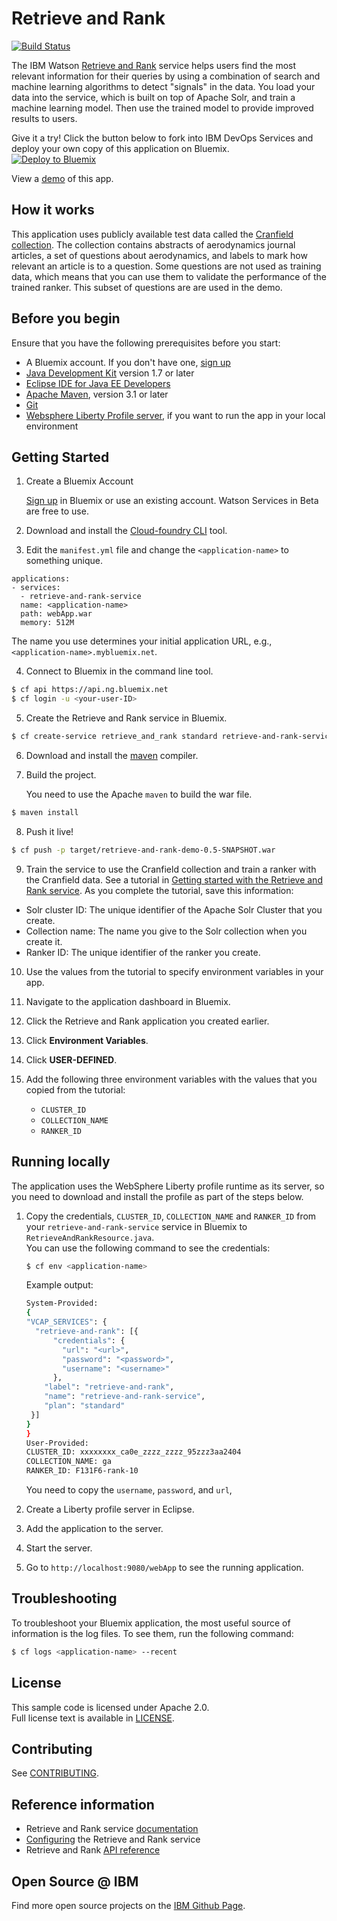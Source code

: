 # Retrieve and Rank
[![Build Status](https://travis-ci.org/watson-developer-cloud/retrieve-and-rank-java.svg?branch=master)](https://travis-ci.org/watson-developer-cloud/retrieve-and-rank-java)

The IBM Watson [Retrieve and Rank][service_url] service helps users find the most relevant information for their queries by using a combination of search and machine learning algorithms to detect "signals" in the data. You load your data into the service, which is built on top of Apache Solr, and train a machine learning model. Then use the trained model to provide improved results to users.

Give it a try! Click the button below to fork into IBM DevOps Services and deploy your own copy of this application on Bluemix.  
[![Deploy to Bluemix](https://bluemix.net/deploy/button.png)](https://bluemix.net/deploy?repository=https://github.com/watson-developer-cloud/retrieve-and-rank-java)

View a [demo](http://retrieve-and-rank-demo.mybluemix.net/rnr-demo/dist/#/) of this app.

## How it works
This application uses publicly available test data called the [Cranfield collection](http://ir.dcs.gla.ac.uk/resources/test_collections/cran/). The collection contains abstracts of aerodynamics journal articles, a set of questions about aerodynamics, and labels to mark how relevant an article is to a question. Some questions are not used as training data, which means that you can use them to validate the performance of the trained ranker. This subset of questions are are used in the demo.

## Before you begin
Ensure that you have the following prerequisites before you start:

* A Bluemix account. If you don't have one, [sign up][sign_up]
* [Java Development Kit](http://www.oracle.com/technetwork/java/javase/downloads/index.html) version 1.7 or later
* [Eclipse IDE for Java EE Developers](https://www.eclipse.org/downloads/packages/eclipse-ide-java-ee-developers/marsr)
* [Apache Maven](https://maven.apache.org/download.cgi), version 3.1 or later
* [Git](https://git-scm.com/downloads)
* [Websphere Liberty Profile server](https://developer.ibm.com/wasdev/downloads/liberty-profile-using-non-eclipse-environments/), if you want to run the app in your local environment


## Getting Started

1. Create a Bluemix Account

   [Sign up][sign_up] in Bluemix or use an existing account. Watson Services
   in Beta are free to use.

2. Download and install the [Cloud-foundry CLI][cloud_foundry] tool.

3. Edit the `manifest.yml` file and change the `<application-name>` to something unique.

  ```none
  applications:
  - services:
    - retrieve-and-rank-service
    name: <application-name>
    path: webApp.war
    memory: 512M
  ```

  The name you use determines your initial application URL, e.g.,
  `<application-name>.mybluemix.net`.

4. Connect to Bluemix in the command line tool.

  ```sh
  $ cf api https://api.ng.bluemix.net
  $ cf login -u <your-user-ID>
  ```

5. Create the Retrieve and Rank service in Bluemix.

  ```sh
  $ cf create-service retrieve_and_rank standard retrieve-and-rank-service
  ```

6. Download and install the [maven][maven] compiler.

7. Build the project.

   You need to use the Apache `maven` to build the war file.

  ```sh
  $ maven install
  ```

8. Push it live!

  ```sh
  $ cf push -p target/retrieve-and-rank-demo-0.5-SNAPSHOT.war
  ```

9. Train the service to use the Cranfield collection and train a ranker with the Cranfield data. See a tutorial in <a href="http://www.ibm.com/watson/developercloud/doc/retrieve-rank/get_start.shtml" target="_blank"> Getting started with the Retrieve and Rank service</a>. As you complete the tutorial, save this information:
  * Solr cluster ID: The unique identifier of the Apache Solr Cluster that you create.
  * Collection name: The name you give to the Solr collection when you create it.  
  * Ranker ID: The unique identifier of the ranker you create.


10. Use the values from the tutorial to specify environment variables in your app.  

  1. Navigate to the application dashboard in Bluemix.
  2. Click the Retrieve and Rank application you created earlier.
  3. Click **Environment Variables**.
  4. Click **USER-DEFINED**.
  5. Add the following three environment variables with the values that you copied from the tutorial:
      * `CLUSTER_ID`
      * `COLLECTION_NAME`
      * `RANKER_ID`

## Running locally

  The application uses the WebSphere Liberty profile runtime as its server,
  so you need to download and install the profile as part of the steps below.

1. Copy the credentials, `CLUSTER_ID`, `COLLECTION_NAME` and `RANKER_ID` from your `retrieve-and-rank-service` service in Bluemix to `RetrieveAndRankResource.java`.  
   You can use the following command to see the credentials:

    ```sh
    $ cf env <application-name>
    ```

   Example output:

    ```sh
    System-Provided:
    {
    "VCAP_SERVICES": {
      "retrieve-and-rank": [{
          "credentials": {
            "url": "<url>",
            "password": "<password>",
            "username": "<username>"
          },
        "label": "retrieve-and-rank",
        "name": "retrieve-and-rank-service",
        "plan": "standard"
     }]
    }
    }
    User-Provided:
    CLUSTER_ID: xxxxxxxx_ca0e_zzzz_zzzz_95zzz3aa2404
    COLLECTION_NAME: ga
    RANKER_ID: F131F6-rank-10
    ```

	You need to copy the `username`, `password`, and `url`,


2. Create a Liberty profile server in Eclipse.

3. Add the application to the server.

4. Start the server.

5. Go to `http://localhost:9080/webApp` to see the running application.


## Troubleshooting

  To troubleshoot your Bluemix application, the most useful source of
  information is the log files. To see them, run the following command:

  ```sh
  $ cf logs <application-name> --recent
  ```

## License

  This sample code is licensed under Apache 2.0.  
  Full license text is available in [LICENSE](LICENSE).

## Contributing

  See [CONTRIBUTING](CONTRIBUTING.md).


## Reference information
* Retrieve and Rank service [documentation](http://www.ibm.com/watson/developercloud/doc/retrieve-rank/)
* [Configuring](http://www.ibm.com/watson/developercloud/doc/retrieve-rank/configure.shtml) the Retrieve and Rank service
* Retrieve and Rank [API reference](http://www.ibm.com/watson/developercloud/retrieve-and-rank/api/v1/)

## Open Source @ IBM

  Find more open source projects on the
  [IBM Github Page](http://ibm.github.io/).

[sign_up]: https://console.ng.bluemix.net/registration/
[cloud_foundry]: https://github.com/cloudfoundry/cli
[service_url]: http://www.ibm.com/watson/developercloud/retrieve-and-rank.html
[sign_up]: https://console.ng.bluemix.net/registration/
[liberty]: https://developer.ibm.com/wasdev/downloads/
[liberty_mac]: http://www.stormacq.com/how-to-install-websphere-8-5-liberty-profile-on-mac/
[maven]: https://maven.apache.org/
